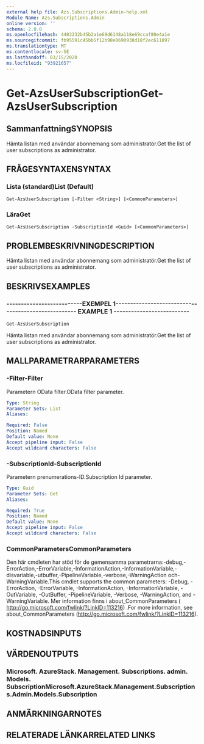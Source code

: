 ```yaml
---
external help file: Azs.Subscriptions.Admin-help.xml
Module Name: Azs.Subscriptions.Admin
online version: ''
schema: 2.0.0
ms.openlocfilehash: 4403232b45b2a1e69d6148a118e69ccaf80e4a1e
ms.sourcegitcommit: fb95591c45bb5f12b98e0690938d18f2ec611897
ms.translationtype: MT
ms.contentlocale: sv-SE
ms.lasthandoff: 03/15/2020
ms.locfileid: "93921657"
---
```

# <span data-ttu-id="105cf-101">Get-AzsUserSubscription</span><span class="sxs-lookup"><span data-stu-id="105cf-101">Get-AzsUserSubscription</span></span>

## <span data-ttu-id="105cf-102">Sammanfattning</span><span class="sxs-lookup"><span data-stu-id="105cf-102">SYNOPSIS</span></span>
<span data-ttu-id="105cf-103">Hämta listan med användar abonnemang som administratör.</span><span class="sxs-lookup"><span data-stu-id="105cf-103">Get the list of user subscriptions as administrator.</span></span>

## <span data-ttu-id="105cf-104">FRÅGESYNTAXEN</span><span class="sxs-lookup"><span data-stu-id="105cf-104">SYNTAX</span></span>

### <span data-ttu-id="105cf-105">Lista (standard)</span><span class="sxs-lookup"><span data-stu-id="105cf-105">List (Default)</span></span>
```
Get-AzsUserSubscription [-Filter <String>] [<CommonParameters>]
```

### <span data-ttu-id="105cf-106">Lära</span><span class="sxs-lookup"><span data-stu-id="105cf-106">Get</span></span>
```
Get-AzsUserSubscription -SubscriptionId <Guid> [<CommonParameters>]
```

## <span data-ttu-id="105cf-107">PROBLEMBESKRIVNING</span><span class="sxs-lookup"><span data-stu-id="105cf-107">DESCRIPTION</span></span>
<span data-ttu-id="105cf-108">Hämta listan med användar abonnemang som administratör.</span><span class="sxs-lookup"><span data-stu-id="105cf-108">Get the list of user subscriptions as administrator.</span></span>

## <span data-ttu-id="105cf-109">BESKRIVS</span><span class="sxs-lookup"><span data-stu-id="105cf-109">EXAMPLES</span></span>

### <span data-ttu-id="105cf-110">--------------------------EXEMPEL 1--------------------------</span><span class="sxs-lookup"><span data-stu-id="105cf-110">-------------------------- EXAMPLE 1 --------------------------</span></span>
```
Get-AzsUserSubscription
```

<span data-ttu-id="105cf-111">Hämta listan med användar abonnemang som administratör.</span><span class="sxs-lookup"><span data-stu-id="105cf-111">Get the list of user subscriptions as administrator.</span></span>

## <span data-ttu-id="105cf-112">MALLPARAMETRAR</span><span class="sxs-lookup"><span data-stu-id="105cf-112">PARAMETERS</span></span>

### <span data-ttu-id="105cf-113">-Filter</span><span class="sxs-lookup"><span data-stu-id="105cf-113">-Filter</span></span>
<span data-ttu-id="105cf-114">Parametern OData filter.</span><span class="sxs-lookup"><span data-stu-id="105cf-114">OData filter parameter.</span></span>

```yaml
Type: String
Parameter Sets: List
Aliases: 

Required: False
Position: Named
Default value: None
Accept pipeline input: False
Accept wildcard characters: False
```

### <span data-ttu-id="105cf-115">-SubscriptionId</span><span class="sxs-lookup"><span data-stu-id="105cf-115">-SubscriptionId</span></span>
<span data-ttu-id="105cf-116">Parametern prenumerations-ID.</span><span class="sxs-lookup"><span data-stu-id="105cf-116">Subscription Id parameter.</span></span>

```yaml
Type: Guid
Parameter Sets: Get
Aliases: 

Required: True
Position: Named
Default value: None
Accept pipeline input: False
Accept wildcard characters: False
```

### <span data-ttu-id="105cf-117">CommonParameters</span><span class="sxs-lookup"><span data-stu-id="105cf-117">CommonParameters</span></span>
<span data-ttu-id="105cf-118">Den här cmdleten har stöd för de gemensamma parametrarna:-debug,-ErrorAction,-ErrorVariable,-InformationAction,-InformationVariable,-disvariable,-utbuffer,-PipelineVariable,-verbose,-WarningAction och-WarningVariable.</span><span class="sxs-lookup"><span data-stu-id="105cf-118">This cmdlet supports the common parameters: -Debug, -ErrorAction, -ErrorVariable, -InformationAction, -InformationVariable, -OutVariable, -OutBuffer, -PipelineVariable, -Verbose, -WarningAction, and -WarningVariable.</span></span> <span data-ttu-id="105cf-119">Mer information finns i about_CommonParameters ( http://go.microsoft.com/fwlink/?LinkID=113216) .</span><span class="sxs-lookup"><span data-stu-id="105cf-119">For more information, see about_CommonParameters (http://go.microsoft.com/fwlink/?LinkID=113216).</span></span>

## <span data-ttu-id="105cf-120">KOSTNADS</span><span class="sxs-lookup"><span data-stu-id="105cf-120">INPUTS</span></span>

## <span data-ttu-id="105cf-121">VÄRDEN</span><span class="sxs-lookup"><span data-stu-id="105cf-121">OUTPUTS</span></span>

### <span data-ttu-id="105cf-122">Microsoft. AzureStack. Management. Subscriptions. admin. Models. Subscription</span><span class="sxs-lookup"><span data-stu-id="105cf-122">Microsoft.AzureStack.Management.Subscriptions.Admin.Models.Subscription</span></span>

## <span data-ttu-id="105cf-123">ANMÄRKNINGAR</span><span class="sxs-lookup"><span data-stu-id="105cf-123">NOTES</span></span>

## <span data-ttu-id="105cf-124">RELATERADE LÄNKAR</span><span class="sxs-lookup"><span data-stu-id="105cf-124">RELATED LINKS</span></span>


